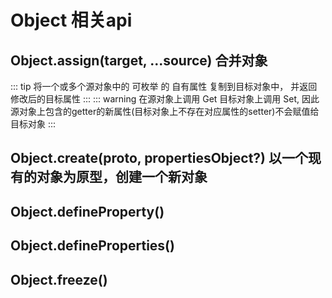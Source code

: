# Object 相关api

## Object.assign(target, ...source) 合并对象

::: tip
将一个或多个源对象中的 可枚举 的 自有属性 复制到目标对象中， 并返回修改后的目标属性
:::
::: warning
在源对象上调用 Get 目标对象上调用 Set, 因此 源对象上包含的getter的新属性(目标对象上不存在对应属性的setter)不会赋值给目标对象
:::

## Object.create(proto, propertiesObject?) 以一个现有的对象为原型，创建一个新对象

## Object.defineProperty()

## Object.defineProperties()

## Object.freeze()
```js{4}

```